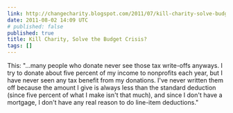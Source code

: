 ```yaml
---
link: http://changecharity.blogspot.com/2011/07/kill-charity-solve-budget-crisis.html
date: 2011-08-02 14:09 UTC
# published: false
published: true
title: Kill Charity, Solve the Budget Crisis?
tags: []
---
```


This: "...many people who donate never see those tax write-offs anyways. I try to donate about five percent of my income to nonprofits each year, but I have never seen any tax benefit from my donations. I've never written them off because the amount I give is always less than the standard deduction (since five percent of what I make isn't that much), and since I don't have a mortgage, I don't have any real reason to do line-item deductions."
